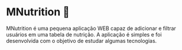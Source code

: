 # MNutrition 🍕

MNutrition é uma pequena aplicação WEB capaz de adicionar e filtrar usuários em uma tabela de nutrição. A aplicação é simples e foi desenvolvida com o objetivo de estudar algumas tecnologias.
